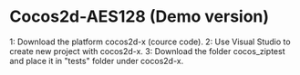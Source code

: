 # Cocos2d-AES128 (Demo version)

1: Download the platform cocos2d-x (cource code).
2: Use Visual Studio to create new project with cocos2d-x.
3: Download the folder cocos_ziptest and place it in "tests" folder under cocos2d-x.
